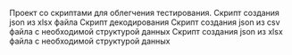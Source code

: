 Проект со скриптами для облегчения тестирования.
Скрипт создания json из xlsx файла
Скрипт декодирования
Скрипт создания json из csv файла с необходимой структурой данных
Скрипт создания json из xlsx файла с необходимой структурой данных
